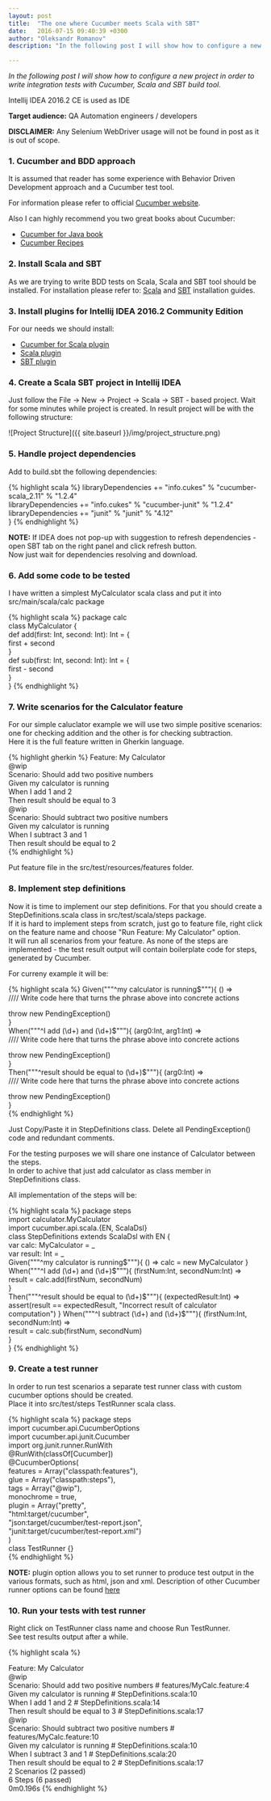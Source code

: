 ```yaml
---
layout: post
title:  "The one where Cucumber meets Scala with SBT"
date:   2016-07-15 09:40:39 +0300
author: "Oleksandr Romanov"
description: "In the following post I will show how to configure a new project in order to write integration tests with Cucumber, Scala and SBT build tool."

---
```


_In the following post I will show how to configure a new project in order to write integration tests with Cucumber, Scala and SBT build tool._  

Intellij IDEA 2016.2 CE is used as IDE

**Target audience:** QA Automation engineers / developers

**DISCLAIMER:** Any Selenium WebDriver usage will not be found in post as it is out of scope.

### 1. Cucumber and BDD approach

It is assumed that reader has some experience with Behavior Driven Development approach and
a Cucumber test tool.  

For information please refer to official [Cucumber website][cucumber-site].  

Also I can highly recommend you two great books about Cucumber:  
 - [Cucumber for Java book][cucumber-for-java]  
 - [Cucumber Recipes][cucumber-recipes]  

### 2. Install Scala and SBT

As we are trying to write BDD tests on Scala, Scala and SBT tool should be installed. 
For installation please refer to:  [Scala][install-scala] and [SBT][install-sbt] installation guides.

### 3. Install plugins for Intellij IDEA 2016.2 Community Edition

For our needs we should install:  
 - [Cucumber for Scala plugin][cucumber-scala-plugin]  
 - [Scala plugin][scala-plugin]  
 - [SBT plugin][sbt-plugin]  

### 4. Create a Scala SBT project in Intellij IDEA

Just follow the File -> New -> Project -> Scala -> SBT - based project.
Wait for some minutes while project is created.
In result project will be with the following structure:

![Project Structure]({{ site.baseurl }}/img/project_structure.png)

### 5. Handle project dependencies

Add to build.sbt the following dependencies: 

{% highlight scala %}
 libraryDependencies += "info.cukes" % "cucumber-scala_2.11" % "1.2.4"  
 libraryDependencies += "info.cukes" % "cucumber-junit" % "1.2.4"  
 libraryDependencies += "junit" % "junit" % "4.12"  
  }
{% endhighlight %}

**NOTE:** If IDEA does not pop-up with suggestion to refresh dependencies - open SBT tab on the right panel and click refresh button.  
Now just wait for dependencies resolving and download.

### 6. Add some code to be tested

I have written a simplest MyCalculator scala class and put it into src/main/scala/calc package  

{% highlight scala %}
 package calc  
 class MyCalculator {  
  def add(first: Int, second: Int): Int = {  
   first + second  
  }  
  def sub(first: Int, second: Int): Int = {  
   first - second  
  }  
 } 
 {% endhighlight %}

### 7. Write scenarios for the Calculator feature

For our simple caluclator example we will use two simple positive scenarios: one for checking addition and the other is for checking subtraction.  
Here it is the full feature written in Gherkin language.  

{% highlight gherkin %} 
 Feature: My Calculator  
  @wip  
  Scenario: Should add two positive numbers  
   Given my calculator is running  
   When I add 1 and 2  
   Then result should be equal to 3  
  @wip  
  Scenario: Should subtract two positive numbers  
   Given my calculator is running  
   When I subtract 3 and 1  
   Then result should be equal to 2  
{% endhighlight %}

Put feature file in the src/test/resources/features folder.  

### 8. Implement step definitions

Now it is time to implement our step definitions. For that you should create a StepDefinitions.scala class in src/test/scala/steps package.  
If it is hard to implement steps from scratch, just go to feature file, right click on the feature name and choose "Run Feature: My Calculator" option.  
It will run all scenarios from your feature. 
As none of the steps are implemented - the test result output will contain boilerplate code for steps, generated by Cucumber.  

For curreny example it will be:

{% highlight scala %}
 Given("""^my calculator is running$"""){ () =>  
  //// Write code here that turns the phrase above into concrete actions      
  
  throw new PendingException()  
 }  
 When("""^I add (\d+) and (\d+)$"""){ (arg0:Int, arg1:Int) =>  
  //// Write code here that turns the phrase above into concrete actions    
  
  throw new PendingException()  
 }  
 Then("""^result should be equal to (\d+)$"""){ (arg0:Int) =>  
  //// Write code here that turns the phrase above into concrete actions    
  
  throw new PendingException()  
 }  
 {% endhighlight %}

Just Copy/Paste it in StepDefinitions class. Delete all PendingException() code and redundant comments.  
 
For the testing purposes we will share one instance of Calculator between the steps.  
In order to achive that just add calculator as class member in StepDefinitions class.  

All implementation of the steps will be:

{% highlight scala %}
 package steps  
 import calculator.MyCalculator  
 import cucumber.api.scala.{EN, ScalaDsl}  
 class StepDefinitions extends ScalaDsl with EN {  
  var calc: MyCalculator = _  
  var result: Int = _  
  Given("""^my calculator is running$"""){ () =>  
   calc = new MyCalculator  
  }  
  When("""^I add (\d+) and (\d+)$"""){ (firstNum:Int, secondNum:Int) =>  
   result = calc.add(firstNum, secondNum)  
  }  
  Then("""^result should be equal to (\d+)$"""){ (expectedResult:Int) =>  
   assert(result == expectedResult, "Incorrect result of calculator computation")  
  }  
  When("""^I subtract (\d+) and (\d+)$"""){ (firstNum:Int, secondNum:Int) =>  
   result = calc.sub(firstNum, secondNum)  
  }  
 } 
{% endhighlight %}

### 9. Create a test runner

In order to run test scenarios a separate test runner class with custom cucumber options should be created.  
Place it into src/test/steps TestRunner scala class.  

{% highlight scala %}
 package steps  
 import cucumber.api.CucumberOptions  
 import cucumber.api.junit.Cucumber  
 import org.junit.runner.RunWith  
 @RunWith(classOf[Cucumber])  
 @CucumberOptions(  
  features = Array("classpath:features"),  
  glue = Array("classpath:steps"),  
  tags = Array("@wip"),  
  monochrome = true,  
  plugin = Array("pretty",  
   "html:target/cucumber",  
   "json:target/cucumber/test-report.json",  
   "junit:target/cucumber/test-report.xml")  
 )  
 class TestRunner {}  
{% endhighlight %}

**NOTE:** plugin option allows you to set runner to produce test output in the various formats, such as html, json and xml.
Description of other Cucumber runner options can be found [here][cucumber-options]    

### 10. Run your tests with test runner

Right click on TestRunner class name and choose Run TestRunner.  
See test results output after a while.  

{% highlight scala %}

 Feature: My Calculator  
  @wip  
  Scenario: Should add two positive numbers # features/MyCalc.feature:4  
   Given my calculator is running     # StepDefinitions.scala:10  
   When I add 1 and 2           # StepDefinitions.scala:14  
   Then result should be equal to 3    # StepDefinitions.scala:17  
  @wip  
  Scenario: Should subtract two positive numbers # features/MyCalc.feature:10  
   Given my calculator is running        # StepDefinitions.scala:10  
   When I subtract 3 and 1           # StepDefinitions.scala:20  
   Then result should be equal to 2       # StepDefinitions.scala:17  
 2 Scenarios (2 passed)  
 6 Steps (6 passed)  
 0m0.196s 
{% endhighlight %}

[cucumber-site]: https://cucumber.io/
[cucumber-for-java]: https://amzn.com/1941222293
[cucumber-recipes]: https://amzn.com/1937785017
[cucumber-options]: http://cucumber.github.io/api/cucumber/jvm/javadoc/cucumber/api/CucumberOptions.html
[install-scala]: http://www.scala-lang.org/download/install.html
[install-sbt]: http://www.scala-sbt.org/0.13/docs/Setup.html
[cucumber-scala-plugin]: https://plugins.jetbrains.com/plugin/7460?pr=idea
[scala-plugin]: https://plugins.jetbrains.com/plugin/1347?pr=idea
[sbt-plugin]: https://plugins.jetbrains.com/plugin/5007?pr=idea
